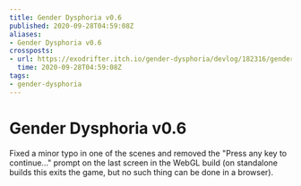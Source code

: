 ```yaml
---
title: Gender Dysphoria v0.6
published: 2020-09-28T04:59:08Z
aliases:
- Gender Dysphoria v0.6
crossposts:
- url: https://exodrifter.itch.io/gender-dysphoria/devlog/182316/gender-dysphoria-v06-released
  time: 2020-09-28T04:59:08Z
tags:
- gender-dysphoria
---
```


# Gender Dysphoria v0.6

Fixed a minor typo in one of the scenes and removed the "Press any key to continue..." prompt on the last screen in the WebGL build (on standalone builds this exits the game, but no such thing can be done in a browser).
